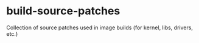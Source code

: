 # build-source-patches
Collection of source patches used in image builds (for kernel, libs, drivers, etc.)
